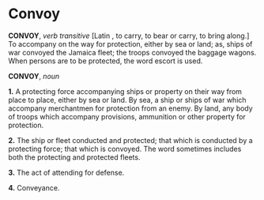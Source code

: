 # Convoy

**CONVOY**, _verb transitive_ \[Latin , to carry, to bear or carry, to bring along.\] To accompany on the way for protection, either by sea or land; as, ships of war convoyed the Jamaica fleet; the troops convoyed the baggage wagons. When persons are to be protected, the word escort is used.

**CONVOY**, _noun_

**1.** A protecting force accompanying ships or property on their way from place to place, either by sea or land. By sea, a ship or ships of war which accompany merchantmen for protection from an enemy. By land, any body of troops which accompany provisions, ammunition or other property for protection.

**2.** The ship or fleet conducted and protected; that which is conducted by a protecting force; that which is convoyed. The word sometimes includes both the protecting and protected fleets.

**3.** The act of attending for defense.

**4.** Conveyance.